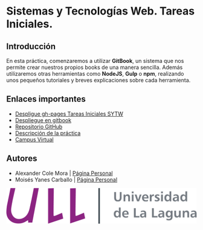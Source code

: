 # Sistemas y Tecnologías Web. Tareas Iniciales.

## Introducción

En esta práctica, comenzaremos a utilizar **GitBook**, un sistema que nos permite crear nuestros propios books de una manera sencilla. Además utilizaremos otras herramientas como **NodeJS**, **Gulp** o **npm**, realizando unos pequeños tutoriales y breves explicaciones sobre cada herramienta.

## Enlaces importantes
*  [Despligue gh-pages Tareas Iniciales SYTW](https://ull-esit-sytw-1617.github.io/tareas-iniciales-alex-moi/)
*  [Despliegue en gitbook]()
*  [Repositorio GitHub](https://github.com/ULL-ESIT-SYTW-1617/tareas-iniciales-alex-moi)
*  [Descripción de la práctica](https://crguezl.github.io/ull-esit-1617/practicas/practicagitbook.html)
*  [Campus Virtual](https://campusvirtual.ull.es/1617/course/view.php?id=1175)

## Autores

* Alexander Cole Mora  | [Página Personal](alu0100767421.github.io)
* Moisés Yanes Carballo | [Página Personal](alu0100782851.github.io)

![Universidad de La Laguna](https://github.com/ULL-ESIT-SYTW-1617/tareas-iniciales-alex-moi/blob/master/images/logotipo-principal.png?raw=true)
